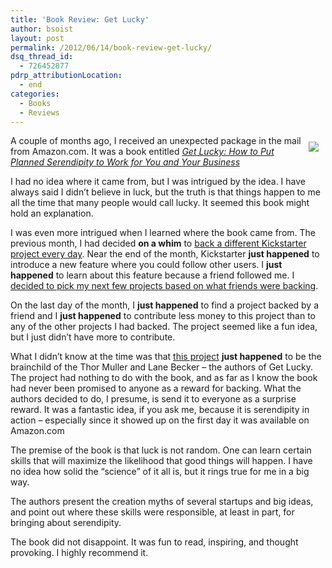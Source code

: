 ```yaml
---
title: 'Book Review: Get Lucky'
author: bsoist
layout: post
permalink: /2012/06/14/book-review-get-lucky/
dsq_thread_id:
  - 726452877
pdrp_attributionLocation:
  - end
categories:
  - Books
  - Reviews
---
```

<div style="float:right;padding:10px;">
  <a href="http://www.amazon.com/gp/product/1118249755/ref=as_li_ss_il?ie=UTF8&tag=weifyoasme-20&linkCode=as2&camp=1789&creative=390957&creativeASIN=1118249755"><img border="0" src="http://ws.assoc-amazon.com/widgets/q?_encoding=UTF8&Format=_SL110_&ASIN=1118249755&MarketPlace=US&ID=AsinImage&WS=1&tag=weifyoasme-20&ServiceVersion=20070822" /></a><img src="http://www.assoc-amazon.com/e/ir?t=weifyoasme-20&l=as2&o=1&a=1118249755" width="1" height="1" border="0" alt="" style="border:none !important; margin:0px !important;" />
</div>

A couple of months ago, I received an unexpected package in the mail from Amazon.com. It was a book entitled *[Get Lucky: How to Put Planned Serendipity to Work for You and Your Business][1]<img src="http://www.assoc-amazon.com/e/ir?t=weifyoasme-20&l=as2&o=1&a=1118249755" width="1" height="1" border="0" alt="" style="border:none !important; margin:0px !important;" />*

I had no idea where it came from, but I was intrigued by the idea. I have always said I didn&#8217;t believe in luck, but the truth is that things happen to me all the time that many people would call lucky. It seemed this book might hold an explanation.

I was even more intrigued when I learned where the book came from. The previous month, I had decided **on a whim** to [back a different Kickstarter project every day][2]. Near the end of the month, Kickstarter **just happened** to introduce a new feature where you could follow other users. I **just happened** to learn about this feature because a friend followed me. I [decided to pick my next few projects based on what friends were backing][3].

On the last day of the month, I **just happened** to find a project backed by a friend and I **just happened** to contribute less money to this project than to any of the other projects I had backed. The project seemed like a fun idea, but I just didn&#8217;t have more to contribute.

What I didn&#8217;t know at the time was that [this project][4] **just happened** to be the brainchild of the Thor Muller and Lane Becker &#8211; the authors of Get Lucky. The project had nothing to do with the book, and as far as I know the book had never been promised to anyone as a reward for backing. What the authors decided to do, I presume, is send it to everyone as a surprise reward. It was a fantastic idea, if you ask me, because it is serendipity in action &#8211; especially since it showed up on the first day it was available on Amazon.com

The premise of the book is that luck is not random. One can learn certain skills that will maximize the likelihood that good things will happen. I have no idea how solid the &#8220;science&#8221; of it all is, but it rings true for me in a big way.

The authors present the creation myths of several startups and big ideas, and point out where these skills were responsible, at least in part, for bringing about serendipity.

The book did not disappoint. It was fun to read, inspiring, and thought provoking. I highly recommend it.

<img style="opacity: 0;position: absolute;top:0; left:0" src="http://ecx.images-amazon.com/images/I/517Zcni%2BHDL.jpg" />

 [1]: http://www.amazon.com/gp/product/1118249755/ref=as_li_ss_tl?ie=UTF8&tag=weifyoasme-20&linkCode=as2&camp=1789&creative=390957&creativeASIN=1118249755
 [2]: http://whsjr.soistmann.com/oped/2012/03/01/kickstarter-my-new-obsession-and-12in12-for-march/
 [3]: http://whsjr.soistmann.com/oped/2012/03/23/stop-the-bleeding/
 [4]: http://whsjr.soistmann.com/oped/2012/03/31/the-future-of-work/